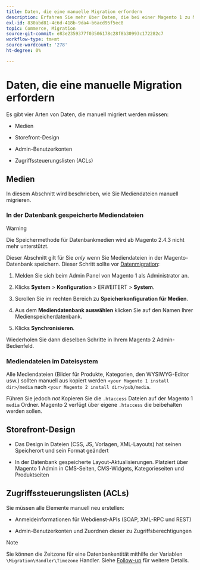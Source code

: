 ```yaml
---
title: Daten, die eine manuelle Migration erfordern
description: Erfahren Sie mehr über Daten, die bei einer Magento 1 zu Magento 2-Datenmigration manuell migriert werden müssen, und wie Sie dies tun können.
exl-id: 830abd81-4c6d-418b-9da4-b6acd95f5ec8
topic: Commerce, Migration
source-git-commit: e83e2359377f03506178c28f8b30993c172282c7
workflow-type: tm+mt
source-wordcount: '278'
ht-degree: 0%

---
```


# Daten, die eine manuelle Migration erfordern

Es gibt vier Arten von Daten, die manuell migriert werden müssen:

* Medien

* Storefront-Design

* Admin-Benutzerkonten

* Zugriffssteuerungslisten (ACLs)

## Medien

In diesem Abschnitt wird beschrieben, wie Sie Mediendateien manuell migrieren.

### In der Datenbank gespeicherte Mediendateien

>[!WARNING]
>
>Die Speichermethode für Datenbankmedien wird ab Magento 2.4.3 nicht mehr unterstützt.


Dieser Abschnitt gilt für Sie *only* wenn Sie Mediendateien in der Magento-Datenbank speichern. Dieser Schritt sollte vor [Datenmigration](data.md):

1. Melden Sie sich beim Admin Panel von Magento 1 als Administrator an.

1. Klicks **System** > **Konfiguration** > ERWEITERT > **System**.

1. Scrollen Sie im rechten Bereich zu **Speicherkonfiguration für Medien**.

1. Aus dem **Mediendatenbank auswählen** klicken Sie auf den Namen Ihrer Medienspeicherdatenbank.

1. Klicks **Synchronisieren**.

Wiederholen Sie dann dieselben Schritte in Ihrem Magento 2 Admin-Bedienfeld.

### Mediendateien im Dateisystem

Alle Mediendateien (Bilder für Produkte, Kategorien, den WYSIWYG-Editor usw.) sollten manuell aus kopiert werden `<your Magento 1 install dir>/media` nach `<your Magento 2 install dir>/pub/media`.

Führen Sie jedoch *not* Kopieren Sie die `.htaccess` Dateien auf der Magento 1 `media` Ordner. Magento 2 verfügt über eigene `.htaccess` die beibehalten werden sollen.

## Storefront-Design

* Das Design in Dateien (CSS, JS, Vorlagen, XML-Layouts) hat seinen Speicherort und sein Format geändert

* In der Datenbank gespeicherte Layout-Aktualisierungen. Platziert über Magento 1 Admin in CMS-Seiten, CMS-Widgets, Kategorieseiten und Produktseiten

## Zugriffssteuerungslisten (ACLs)

Sie müssen alle Elemente manuell neu erstellen:

* Anmeldeinformationen für Webdienst-APIs (SOAP, XML-RPC und REST)

* Admin-Benutzerkonten und Zuordnen dieser zu Zugriffsberechtigungen

>[!NOTE]
>
>Sie können die Zeitzone für eine Datenbankentität mithilfe der Variablen `\Migration\Handler\Timezone` Handler. Siehe [Follow-up](follow-up.md) für weitere Details.
